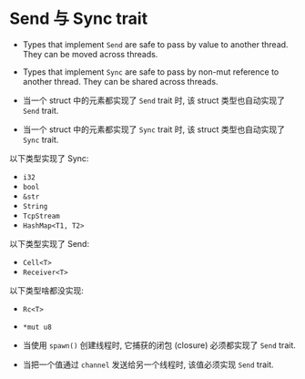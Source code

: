 # Send 与 Sync trait

* Types that implement `Send` are safe to pass by value to another thread. They can
  be moved across threads.
* Types that implement `Sync` are safe to pass by non-mut reference to another thread.
  They can be shared across threads.

* 当一个 struct 中的元素都实现了 `Send` trait 时, 该 struct 类型也自动实现了 `Send` trait.
* 当一个 struct 中的元素都实现了 `Sync` trait 时, 该 struct 类型也自动实现了 `Sync` trait.

以下类型实现了 Sync:

* `i32`
* `bool`
* `&str`
* `String`
* `TcpStream`
* `HashMap<T1, T2>`

以下类型实现了 Send:

* `Cell<T>`
* `Receiver<T>`

以下类型啥都没实现:

* `Rc<T>`
* `*mut u8`

* 当使用 `spawn()` 创建线程时, 它捕获的闭包 (closure) 必须都实现了 `Send` trait.
* 当把一个值通过 `channel` 发送给另一个线程时, 该值必须实现 `Send` trait.
